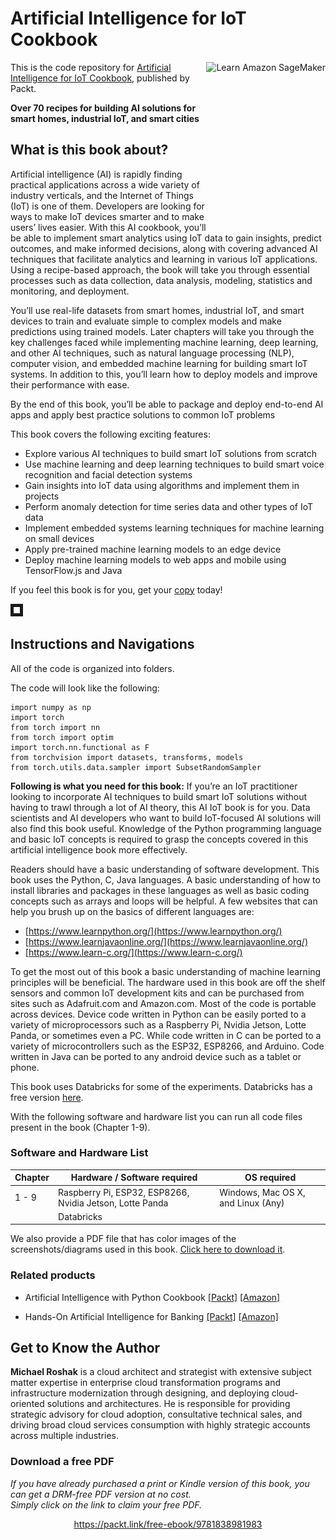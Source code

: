 # Artificial Intelligence for IoT Cookbook

<a href="https://www.packtpub.com/product/artificial-intelligence-for-iot-cookbook/9781838981983?utm_source=github&utm_medium=repository&utm_campaign=9781800208919"><img src="https://static.packt-cdn.com/products/9781838981983/cover/smaller" alt="Learn Amazon SageMaker" height="256px" align="right"></a>

This is the code repository for [Artificial Intelligence for IoT Cookbook](https://www.packtpub.com/product/artificial-intelligence-for-iot-cookbook/9781838981983?utm_source=github&utm_medium=repository&utm_campaign=9781838981983), published by Packt.

**Over 70 recipes for building AI solutions for smart homes, industrial IoT, and smart cities**

## What is this book about?
Artificial intelligence (AI) is rapidly finding practical applications across a wide variety of industry verticals, and the Internet of Things (IoT) is one of them. Developers are looking for ways to make IoT devices smarter and to make users’ lives easier. With this AI cookbook, you’ll be able to implement smart analytics using IoT data to gain insights, predict outcomes, and make informed decisions, along with covering advanced AI techniques that facilitate analytics and learning in various IoT applications. Using a recipe-based approach, the book will take you through essential processes such as data collection, data analysis, modeling, statistics and monitoring, and deployment. 

You’ll use real-life datasets from smart homes, industrial IoT, and smart devices to train and evaluate simple to complex models and make predictions using trained models. Later chapters will take you through the key challenges faced while implementing machine learning, deep learning, and other AI techniques, such as natural language processing (NLP), computer vision, and embedded machine learning for building smart IoT systems. In addition to this, you’ll learn how to deploy models and improve their performance with ease.

By the end of this book, you’ll be able to package and deploy end-to-end AI apps and apply best practice solutions to common IoT problems

This book covers the following exciting features: 
* Explore various AI techniques to build smart IoT solutions from scratch
* Use machine learning and deep learning techniques to build smart voice recognition and facial detection systems
* Gain insights into IoT data using algorithms and implement them in projects
* Perform anomaly detection for time series data and other types of IoT data
* Implement embedded systems learning techniques for machine learning on small devices
* Apply pre-trained machine learning models to an edge device
* Deploy machine learning models to web apps and mobile using TensorFlow.js and Java

If you feel this book is for you, get your [copy](https://www.amazon.com/dp/1838981985) today!

<a href="https://www.packtpub.com/?utm_source=github&utm_medium=banner&utm_campaign=GitHubBanner"><img src="https://raw.githubusercontent.com/PacktPublishing/GitHub/master/GitHub.png" alt="https://www.packtpub.com/" border="5" /></a>

## Instructions and Navigations
All of the code is organized into folders.

The code will look like the following:
```
import numpy as np
import torch
from torch import nn
from torch import optim
import torch.nn.functional as F
from torchvision import datasets, transforms, models
from torch.utils.data.sampler import SubsetRandomSampler

```

**Following is what you need for this book:**
If you’re an IoT practitioner looking to incorporate AI techniques to build smart IoT solutions without having to trawl through a lot of AI theory, this AI IoT book is for you. Data scientists and AI developers who want to build IoT-focused AI solutions will also find this book useful. Knowledge of the Python programming language and basic IoT concepts is required to grasp the concepts covered in this artificial intelligence book more effectively.

Readers should have a basic understanding of software development. This book uses the Python, C, Java languages. A basic understanding of how to install libraries and packages in these languages as well as basic coding concepts such as arrays and loops will be helpful. A few websites that can help you brush up on the basics of different languages are:

* [https://www.learnpython.org/](https://www.learnpython.org/)
* [https://www.learnjavaonline.org/](https://www.learnjavaonline.org/)
* [https://www.learn-c.org/](https://www.learn-c.org/)

To get the most out of this book a basic understanding of machine learning principles will be beneficial. The hardware used in this book are off the shelf sensors and common IoT development kits and can be purchased from sites such as Adafruit.com and Amazon.com. Most of the code is portable across devices. Device code written in Python can be easily ported to a variety of microprocessors such as a Raspberry Pi, Nvidia Jetson, Lotte Panda, or sometimes even a PC. While code written in C can be ported to a variety of microcontrollers such as the ESP32, ESP8266, and Arduino. Code written in Java can be ported to any android device such as a tablet or phone.

This book uses Databricks for some of the experiments. Databricks has a free version [here](https://community.cloud.databricks.com).

With the following software and hardware list you can run all code files present in the book (Chapter 1-9).

### Software and Hardware List

| Chapter  | Hardware / Software required                                                         | OS required                        |
| -------- | -------------------------------------------------------------------------------------| -----------------------------------|
| 1 - 9    |  Raspberry Pi, ESP32, ESP8266, Nvidia Jetson, Lotte Panda                     				| Windows, Mac OS X, and Linux (Any) |
|          |  Databricks                                                                          |                                    |

We also provide a PDF file that has color images of the screenshots/diagrams used in this book. [Click here to download it](https://static.packt-cdn.com/downloads/9781838981983_ColorImages.pdf).

### Related products <Other books you may enjoy>
* Artificial Intelligence with Python Cookbook [[Packt]](https://www.packtpub.com/product/artificial-intelligence-with-python-cookbook/9781789133967) [[Amazon]](https://www.amazon.com/dp/1789133963)

* Hands-On Artificial Intelligence for Banking [[Packt]](https://www.packtpub.com/product/hands-on-artificial-intelligence-for-banking/9781788830782) [[Amazon]](https://www.amazon.com/dp/1788830784)

## Get to Know the Author
**Michael Roshak** is a cloud architect and strategist with extensive subject matter expertise in enterprise cloud transformation programs and infrastructure modernization through designing, and deploying cloud-oriented solutions and architectures. He is responsible for providing strategic advisory for cloud adoption, consultative technical sales, and driving broad cloud services consumption with highly strategic accounts across multiple industries.	


### Download a free PDF

 <i>If you have already purchased a print or Kindle version of this book, you can get a DRM-free PDF version at no cost.<br>Simply click on the link to claim your free PDF.</i>
<p align="center"> <a href="https://packt.link/free-ebook/9781838981983">https://packt.link/free-ebook/9781838981983 </a> </p>